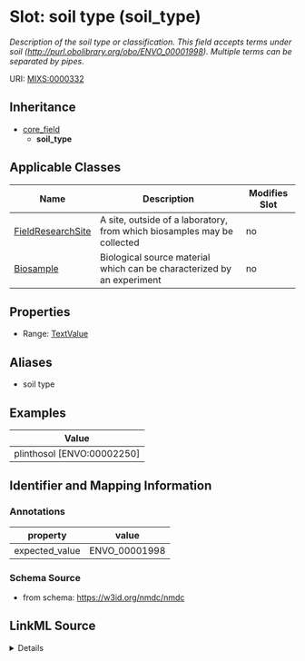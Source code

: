 # Slot: soil type (soil_type)


_Description of the soil type or classification. This field accepts terms under soil (http://purl.obolibrary.org/obo/ENVO_00001998).  Multiple terms can be separated by pipes._



URI: [MIXS:0000332](https://w3id.org/mixs/0000332)




## Inheritance

* [core_field](core_field.md)
    * **soil_type**





## Applicable Classes

| Name | Description | Modifies Slot |
| --- | --- | --- |
[FieldResearchSite](FieldResearchSite.md) | A site, outside of a laboratory, from which biosamples may be collected |  no  |
[Biosample](Biosample.md) | Biological source material which can be characterized by an experiment |  no  |







## Properties

* Range: [TextValue](TextValue.md)



## Aliases


* soil type




## Examples

| Value |
| --- |
| plinthosol [ENVO:00002250] |

## Identifier and Mapping Information





### Annotations

| property | value |
| --- | --- |
| expected_value | ENVO_00001998 || occurrence | 1 |



### Schema Source


* from schema: https://w3id.org/nmdc/nmdc




## LinkML Source

<details>
```yaml
name: soil_type
annotations:
  expected_value:
    tag: expected_value
    value: ENVO_00001998
  occurrence:
    tag: occurrence
    value: '1'
description: Description of the soil type or classification. This field accepts terms
  under soil (http://purl.obolibrary.org/obo/ENVO_00001998).  Multiple terms can be
  separated by pipes.
title: soil type
examples:
- value: plinthosol [ENVO:00002250]
from_schema: https://w3id.org/nmdc/nmdc
aliases:
- soil type
rank: 1000
is_a: core field
string_serialization: '{termLabel} {[termID]}'
slot_uri: MIXS:0000332
multivalued: false
alias: soil_type
domain_of:
- FieldResearchSite
- Biosample
range: TextValue

```
</details>
